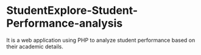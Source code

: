 # StudentExplore-Student-Performance-analysis
It is a web application using PHP to analyze student performance based on their academic details.
